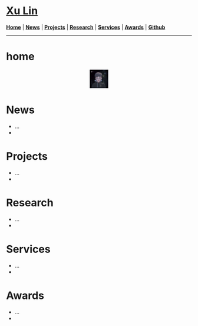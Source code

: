 # [Xu Lin](https://islinxu.github.io/cv/)

[**Home**](#home) | [**News**](#News) | [**Projects**](#Projects) | [**Research**]() | [**Services**](#Services) | [**Awards**](#Awards) | [**Github**](https://github.com/isLinXu)

---
# home																			
<div align=center><img src="source/src/profile_photo" width="10%"></div>



# News

- ...
- 



# Projects

- ...
- 



# Research

- ...
- 



# Services

- ...
- 



# Awards

- ...
- 

